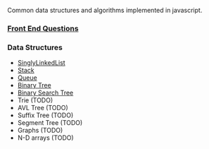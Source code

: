 Common data structures and algorithms implemented in javascript.

### [Front End Questions](front-end-questions.md)

### Data Structures
- [SinglyLinkedList](data-structures/SinglyLinkedList.js)
- [Stack](data-structures/Stack.js)
- [Queue](data-structures/Queue.js)
- [Binary Tree](data-structures/BinaryTree.js)
- [Binary Search Tree](data-structures/BinarySearchTree.js)
- Trie (TODO)
- AVL Tree (TODO)
- Suffix Tree (TODO)
- Segment Tree (TODO)
- Graphs (TODO)
- N-D arrays (TODO)
